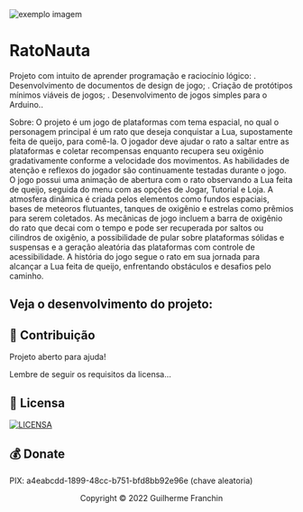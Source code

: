 
<img src="./ratonauta.png" alt="exemplo imagem">

# RatoNauta

Projeto com intuito de aprender programação e raciocínio lógico: 
. Desenvolvimento de documentos de design de jogo;
. Criação de protótipos mínimos viáveis de jogos;
. Desenvolvimento de jogos simples para o Arduino..

Sobre:
O projeto é um jogo de plataformas com tema espacial, no qual o personagem principal é um rato que deseja conquistar a Lua, supostamente feita de queijo, para comê-la. O jogador deve ajudar o rato a saltar entre as plataformas e coletar recompensas enquanto recupera seu oxigênio gradativamente conforme a velocidade dos movimentos. As habilidades de atenção e reflexos do jogador são continuamente testadas durante o jogo. O jogo possui uma animação de abertura com o rato observando a Lua feita de queijo, seguida do menu com as opções de Jogar, Tutorial e Loja. A atmosfera dinâmica é criada pelos elementos como fundos espaciais, bases de meteoros flutuantes, tanques de oxigênio e estrelas como prêmios para serem coletados. As mecânicas de jogo incluem a barra de oxigênio do rato que decai com o tempo e pode ser recuperada por saltos ou cilindros de oxigênio, a possibilidade de pular sobre plataformas sólidas e suspensas e a geração aleatória das plataformas com controle de acessibilidade. A história do jogo segue o rato em sua jornada para alcançar a Lua feita de queijo, enfrentando obstáculos e desafios pelo caminho.


## Veja o desenvolvimento do projeto:

## 🤝 Contribuição

Projeto aberto para ajuda!

Lembre de seguir os requisitos da licensa...

## 🔖 Licensa
[![LICENSA](https://img.shields.io/badge/Custom_GPL_3.0-E58080?style=for-the-badge&logo=bookstack&logoColor=white)](/LICENSE)

## 💰 Donate
PIX: a4eabcdd-1899-48cc-b751-bfd8bb92e96e (chave aleatoria)

<p align="center">Copyright © 2022 Guilherme Franchin</p>
